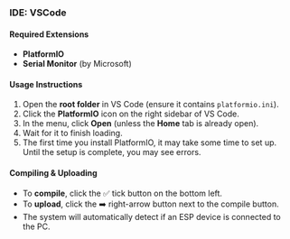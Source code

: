 ### IDE: **VSCode**

#### Required Extensions
- **PlatformIO**
- **Serial Monitor** (by Microsoft)

#### Usage Instructions
1. Open the **root folder** in VS Code (ensure it contains `platformio.ini`).
2. Click the **PlatformIO** icon on the right sidebar of VS Code.
3. In the menu, click **Open** (unless the **Home** tab is already open).
4. Wait for it to finish loading.
5. The first time you install PlatformIO, it may take some time to set up. Until the setup is complete, you may see errors.

#### Compiling & Uploading
- To **compile**, click the ✅ tick button on the bottom left.
- To **upload**, click the ➡️ right-arrow button next to the compile button.
- The system will automatically detect if an ESP device is connected to the PC.
